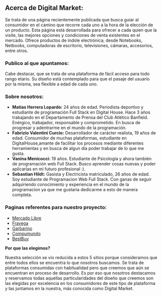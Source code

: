 ## Acerca de Digital Market:
Se trata de una página recientemente publicada que busca guiar al consumidor en el camino que recorre cada uno a la hora de la elección de un producto. Esta página está desarrollada para ofrecer a cada quien que la visite, las mejores opciones y condiciones de venta existentes en el mercado. Ofrece productos de índole electrónica; desde Notebooks, Netbooks, computadoras de escritorio, televisiones, cámaras, accesorios, entre otros. 


### Publico al que apuntamos:
Cabe destacar, que se trata de una plataforma de fácil acceso para todo rango etario. Su diseño está contemplado para que el pasaje del usuario por la misma, sea flexible a edad de cada uno. 

### Sobre nosotros:
- **Matías Herrera Lopardo:** 24 años de edad. Periodista deportivo y estudiante de programación Full Stack en Digital House. Hace 3 años trabajando en el Departamento de Prensa del Club Atlético Banfield. Enérgico, trabajador, responsable y comprometido. En busca de progresar y adentrarme en el mundo de la programación.
- **Fabrizio Valentini Curcio:** Desarrollador de carácter realista, 19 años de edad. Consumidor de muchas plataformas, estudiante en DigitalHouse,amante de facilitar los procesos mediante diferentes herramientas y en busca de algun dia poder trabajar de lo que me gusta.
- **Vanina Menicocci:** 19 años. Estudiante de Psicología y ahora también de programación web Full Stack. Busco aprender cosas nuevas y poder aplicarlas en mi futuro profesional :).
- **Sebastian Hildt:** Gasista y Electricista matriculado, 26 años de edad.
Soy estudiante de Programacion Web Full Stack. Con ganas de seguir adquiriendo conocimiento y experiencia en el mundo de la programacion ya que me gustaria dedicarme a esto de manera completa.

### Paginas referentes para nuestro proyecto:
- [Mercado Libre ](http://https://www.mercadolibre.com.ar/ "Mercado Libre ")
- [Fravega](http://https://www.fravega.com/ "Fravega") 
- [Garbarino ](http://https://www.garbarino.com/ "Garbarino ")
- [Compumundo ](http://https://www.compumundo.com.ar/ "Compumundo ")
- [BestBuy](http://https://www.bestbuy.com/ "BestBuy")

**Por que las elegimos?**

Nuestra selección se vio reducida a estos 5 sitios porque consideramos que entre todos ellos se encuentra lo que nosotros buscamos. 
Se trata de plataformas consumidas con habitualidad pero que creemos que aún se encuentran en proceso de desarrollo. Es por eso que nosotros destacamos y reservamos todas aquellas particularidades del diseño que creemos son las elegidas por excelencia en los consumidores de este tipo de plataforma y las juntamos en la nuestra, más conocida como Digital Market.
